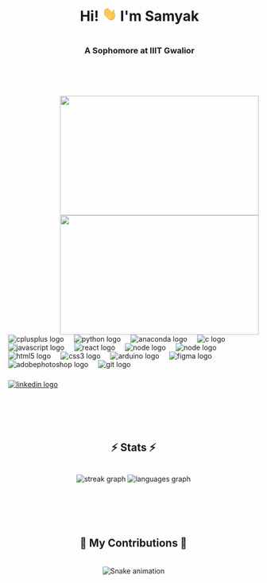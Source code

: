 <div id="user-content-toc">
  <ul align="center">
    <summary>
      <h1 style="display: inline-block">Hi! <img src="https://raw.githubusercontent.com/ABSphreak/ABSphreak/master/gifs/Hi.gif" width="30px"> I'm Samyak</h1>
      <br/>
      <h3 align="center">A Sophomore at IIIT Gwalior</h3>
    </summary>
  </ul>
</div>

<br><br><br>
<!---->
<img align="right" height="240" width = '400' src="https://i.pinimg.com/originals/78/36/37/7836378c30d35718fc29da3778a5dae5.gif" />

###





<img align="right" height="240" width = '400' src="https://i.pinimg.com/originals/78/36/37/7836378c30d35718fc29da3778a5dae5.gif" />

###

<!--<h2 align="left">⚒️ Languages & Tools I worked with ⚒️</h2>-->
<div align="left">
  <img src="https://cdn.jsdelivr.net/gh/devicons/devicon/icons/cplusplus/cplusplus-original.svg" height="30" alt="cplusplus logo" />
  <img width="12" />
  <img src="https://cdn.jsdelivr.net/gh/devicons/devicon/icons/python/python-original.svg" height="30" alt="python logo" />
  <img width="12" />
  <img src="https://cdn.jsdelivr.net/gh/devicons/devicon/icons/anaconda/anaconda-original.svg" height="30" alt="anaconda logo" />
  <img width="12" />
  
  <img src="https://cdn.jsdelivr.net/gh/devicons/devicon/icons/c/c-original.svg" height="30" alt="c logo" />
  <img width="12" />
  
  <img src="https://cdn.jsdelivr.net/gh/devicons/devicon/icons/javascript/javascript-original.svg" height="30" alt="javascript logo" />
  <img width="12" />
  <img src="https://cdn.jsdelivr.net/gh/devicons/devicon/icons/react/react-original.svg" height="30" alt="react logo" />
  <img width="12" />
  <img src="https://cdn.jsdelivr.net/gh/devicons/devicon@latest/icons/nodejs/nodejs-original-wordmark.svg" height="30" alt="node logo" />
  <img width="12" />
  
  <img src="https://cdn.jsdelivr.net/gh/devicons/devicon@latest/icons/tailwindcss/tailwindcss-original.svg" height="30" alt="node logo" />
  <img width="12" />
  
  <img src="https://cdn.jsdelivr.net/gh/devicons/devicon/icons/html5/html5-original.svg" height="30" alt="html5 logo" />
  <img width="12" />
  <img src="https://cdn.jsdelivr.net/gh/devicons/devicon/icons/css3/css3-original.svg" height="30" alt="css3 logo" />
  <img width="12" />
  <img src="https://cdn.jsdelivr.net/gh/devicons/devicon/icons/arduino/arduino-original.svg" height="30" alt="arduino logo" />
  <img width="12" />
  <img src="https://cdn.jsdelivr.net/gh/devicons/devicon/icons/figma/figma-original.svg" height="30" alt="figma logo" />
  <img width="12" />
  <img src="https://skillicons.dev/icons?i=ps" height="30" alt="adobephotoshop logo" />
  <img width="12" />
  <img src="https://cdn.jsdelivr.net/gh/devicons/devicon/icons/git/git-original.svg" height="30" alt="git logo" />
  <img width="12" />
  
  
</div>

###

<!--<h2 align="left">📱 Connect with Me 😀</h2>-->
<div align="left">
  <a href="https://www.linkedin.com/in/samyak-choudhary/" target="_blank">
    <img src="https://img.shields.io/static/v1?message=LinkedIn&logo=linkedin&label=&color=0077B5&logoColor=white&labelColor=&style=for-the-badge" height="40" alt="linkedin logo"  />
  </a>

</div>

###
<br><br><br>
<h2 align="center">⚡ Stats ⚡</h2>
<br>
<div align=center>
  <img src="https://streak-stats.demolab.com?user=SAMurai-16&locale=en&mode=daily&theme=dracula&hide_border=false&border_radius=5" height="150" alt="streak graph" />
  <img src="https://github-readme-stats.vercel.app/api/top-langs?username=SAMurai-16&locale=en&hide_title=false&layout=compact&card_width=320&langs_count=5&theme=dracula&hide_border=false" height="150" alt="languages graph" />
</div>

<br/><br/>

<br clear="both">
<div align="center">
  <h2>🐍 My Contributions 🐍</h2>
  <br>
  <img src="https://raw.githubusercontent.com/SAMurai-16/SAMurai-16/output/snake.svg" alt="Snake animation" />
  <br/><br/><br/>
</div>

###
